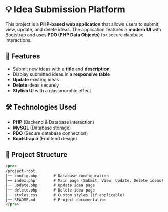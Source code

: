 # 💡 Idea Submission Platform  

This project is a **PHP-based web application** that allows users to submit, view, update, and delete ideas. The application features a **modern UI** with Bootstrap and uses **PDO (PHP Data Objects)** for secure database interactions.  

## 🚀 Features  
- Submit new ideas with a **title** and **description**  
- Display submitted ideas in a **responsive table**  
- **Update** existing ideas  
- **Delete** ideas securely  
- **Stylish UI** with a glassmorphic effect  

## 🛠️ Technologies Used  
- **PHP** (Backend & Database interaction)  
- **MySQL** (Database storage)  
- **PDO** (Secure database connection)  
- **Bootstrap 5** (Frontend design)  

## 📂 Project Structure  
```html
<pre>
/project-root
│── config.php       # Database configuration  
│── index.php        # Main page (Submit, View, Update, Delete ideas)  
│── update.php       # Update idea page  
│── delete.php       # Delete idea page  
│── styles.css       # Custom styles (if applicable)  
│── README.md        # Project documentation  
</pre>
